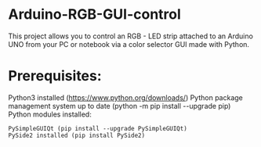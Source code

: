# Arduino-RGB-GUI-control
This project allows you to control an RGB - LED strip attached to an Arduino UNO from your PC or notebook via a color selector GUI made with Python.

# Prerequisites:
Python3 installed (https://www.python.org/downloads/)
Python package management system up to date (python -m pip install --upgrade pip)
Python modules installed:

    PySimpleGUIQt (pip install --upgrade PySimpleGUIQt)
    PySide2 installed (pip install PySide2)

